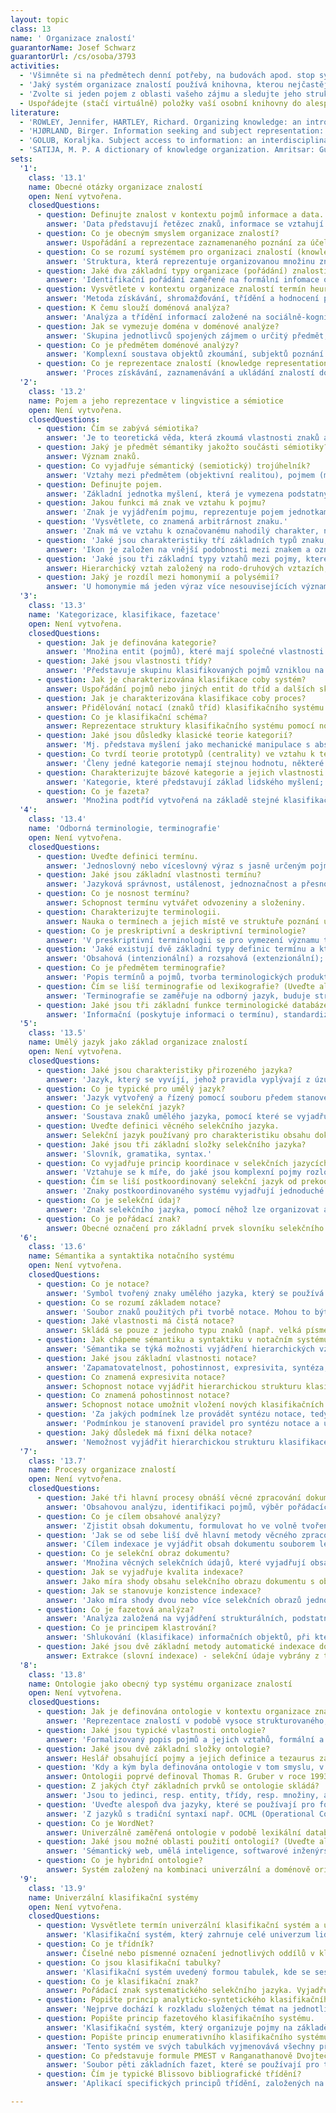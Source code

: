 ```yaml
---
layout: topic
class: 13
name: ' Organizace znalostí'
guarantorName: Josef Schwarz
guarantorUrl: /cs/osoba/3793
activities:
  - 'Všimněte si na předmětech denní potřeby, na budovách apod. stop systémů organizace znalostí. Zjistěte základní charakteristiky takto určených systémů.'
  - 'Jaký systém organizace znalostí používá knihovna, kterou nejčastěji navštěvujete? Seznamte se podrobně s tímto systémem, abyste byli schopni o něm mluvit alespoň půl hodiny.'
  - 'Zvolte si jeden pojem z oblasti vašeho zájmu a sledujte jeho strukturu v různých typech systémů organizace znalostí (číselník, klasifikace, klíčová slova, předmětová hesla, tezaurus).'
  - Uspořádejte (stačí virtuálně) položky vaší osobní knihovny do alespoň dvaceti tříd.
literature:
  - 'ROWLEY, Jennifer, HARTLEY, Richard. Organizing knowledge: an introduction to managing access to information. 4th ed. Farnham: Ashgate, 2008. 367 s. ISBN 978-0-7546-4431-6.'
  - 'HJØRLAND, Birger. Information seeking and subject representation: an activity-theoretical approach to information science. Westport, Connecticut: Greenwood Press, 1997. 213 s. ISBN 0-313-29893-9.'
  - 'GOLUB, Koraljka. Subject access to information: an interdisciplinary approach. Santa Barbara, California: Libraries Unlimited, 2015. 165 s. ISBN 978-1-61069-577-0.'
  - 'SATIJA, M. P. A dictionary of knowledge organization. Amritsar: Guru Nanak Dev University, 2004. 248 s. ISBN 81-7770-101-0.'
sets:
  '1':
    class: '13.1'
    name: Obecné otázky organizace znalostí
    open: Není vytvořena.
    closedQuestions:
      - question: Definujte znalost v kontextu pojmů informace a data.
        answer: 'Data představují řetězec znaků, informace se vztahují k jejich významu a znalost je interpretací těchto informací a začlenění do kontextu.'
      - question: Co je obecným smyslem organizace znalostí?
        answer: Uspořádání a reprezentace zaznamenaného poznání za účelem efektivního vyhledávání požadovaných informací s pomocí určených nástrojů a metod.
      - question: Co se rozumí systémem pro organizaci znalostí (knowledge organization system)?
        answer: 'Struktura, která reprezentuje organizovanou množinu znalostí, obvykle založenou na vyjádření pojmů a jejich vztahů.'
      - question: Jaké dva základní typy organizace (pořádání) znalostí lze vydělit podle typu zpracovávaných a zpřístupňovaných informací?
        answer: 'Identifikační pořádání zaměřené na formální infomace o dokumentu, věcné pořádání zaměřené na informace o obsahu dokumentu.'
      - question: Vysvětlete v kontextu organizace znalostí termín heuristika.
        answer: 'Metoda získávání, shromažďování, třídění a hodnocení pramenů a pramenných informací. Používá se při přípravě technické a vědecké práce.'
      - question: K čemu slouží doménová analýza?
        answer: 'Analýza a třídění informací založené na sociálně-kognitivním přístupu k poznání, jejím základem je doména.'
      - question: Jak se vymezuje doména v doménové analýze?
        answer: 'Skupina jednotlivců spojených zájmem o určitý předmět, myšlenkovými paradigmaty a způsoby komunikace.'
      - question: Co je předmětem doménové analýzy?
        answer: 'Komplexní soustava objektů zkoumání, subjektů poznání a informačních objektů a jejich informačních a komunikačních vztahů.'
      - question: Co je reprezentace znalostí (knowledge representation)?
        answer: 'Proces získávání, zaznamenávání a ukládání znalostí do strojem srozumitelné podoby a jejich následné využívání v rámci informačního systému.'
  '2':
    class: '13.2'
    name: Pojem a jeho reprezentace v lingvistice a sémiotice
    open: Není vytvořena.
    closedQuestions:
      - question: Čím se zabývá sémiotika?
        answer: 'Je to teoretická věda, která zkoumá vlastnosti znaků a znakových systémů (založených nejen na jazyce).'
      - question: Jaký je předmět sémantiky jakožto součásti sémiotiky?
        answer: Význam znaků.
      - question: Co vyjadřuje sémantický (semiotický) trojúhelník?
        answer: 'Vztahy mezi předmětem (objektivní realitou), pojmem (myšlením) a znakem (jazykem).'
      - question: Definujte pojem.
        answer: 'Základní jednotka myšlení, která je vymezena podstatnými vlastnosti předmětů a jevů objektivní skutečnosti.'
      - question: Jakou funkci má znak ve vztahu k pojmu?
        answer: 'Znak je vyjádřením pojmu, reprezentuje pojem jednotkami z dané soustavy znaků.'
      - question: 'Vysvětlete, co znamená arbitrárnost znaku.'
        answer: 'Znak má ve vztahu k označovanému nahodilý charakter, neexistuje tedy příčinný vztah mezi znakem a jevem, který označuje.'
      - question: 'Jaké jsou charakteristiky tří základních typů znaku, tj. ikonu, indexu a symbolu?'
        answer: 'Ikon je založen na vnější podobnosti mezi znakem a označovaným, index definuje věcná souvislost, symbol je arbitrární.'
      - question: 'Jaké jsou tři základní typy vztahů mezi pojmy, které se nejčastěji objevují v systémech organizace znalostí?'
        answer: Hierarchický vztah založený na rodo-druhových vztazích; vztah asociace daný příbuzností pojmů; vztah ekvivalence určený shodou významů.
      - question: Jaký je rozdíl mezi homonymií a polysémií?
        answer: 'U homonymie má jeden výraz více nesouvisejících významů, u polysémie jde o významy geneticky související (např. oko - orgán, na punčoše).'
  '3':
    class: '13.3'
    name: 'Kategorizace, klasifikace, fazetace'
    open: Není vytvořena.
    closedQuestions:
      - question: Jak je definována kategorie?
        answer: 'Množina entit (pojmů), které mají společné vlastnosti.'
      - question: Jaké jsou vlastnosti třídy?
        answer: 'Představuje skupinu klasifikovaných pojmů vzniklou na základě shodných charakteristik, tvoří základní prvek klasifikačního systému.'
      - question: Jak je charakterizována klasifikace coby systém?
        answer: Uspořádání pojmů nebo jiných entit do tříd a dalších skupin (podtříd apod.) za účelem vyjádření jejich sémantických vztahů.
      - question: Jak je charakterizována klasifikace coby proces?
        answer: Přidělování notací (znaků tříd) klasifikačního systému za účelem vyjádření obsahu dokumentu.
      - question: Co je klasifikační schéma?
        answer: Reprezentace struktury klasifikačního systému pomocí notací.
      - question: Jaké jsou důsledky klasické teorie kategorií?
        answer: 'Mj. představa myšlení jako mechanické manipulace s abstraktními symboly, představa symbolu jako vnitřního zobrazení vnější skutečnosti.'
      - question: Co tvrdí teorie prototypů (centrality) ve vztahu k teorii kategorií?
        answer: 'Členy jedné kategorie nemají stejnou hodnotu, některé její členy jsou pro danou kategorii „nejlepšími příklady“ (prototypy).'
      - question: Charakterizujte bázové kategorie a jejich vlastnosti.
        answer: 'Kategorie, které představují základ lidského myšlení; leží „uvnitř“ hierarchie, členy bázové kategorie si dokážeme představit.'
      - question: Co je fazeta?
        answer: 'Množina podtříd vytvořená na základě stejné klasifikační charakteristiky; vyjadřuje vlastnosti, podle kterých se pojmy seskupují do tříd.'
  '4':
    class: '13.4'
    name: 'Odborná terminologie, terminografie'
    open: Není vytvořena.
    closedQuestions:
      - question: Uveďte definici termínu.
        answer: 'Jednoslovný nebo víceslovný výraz s jasně určeným pojmovým významem, který je opakovaně užíván v odborných textech.'
      - question: Jaké jsou základní vlastnosti termínu?
        answer: 'Jazyková správnost, ustálenost, jednoznačnost a přesnost, nosnost, motivovanost, mezinárodnost, systémovost.'
      - question: Co je nosnost termínu?
        answer: Schopnost termínu vytvářet odvozeniny a složeniny.
      - question: Charakterizujte terminologii.
        answer: Nauka o termínech a jejich místě ve struktuře poznání určitého oboru.
      - question: Co je preskriptivní a deskriptivní terminologie?
        answer: 'V preskriptivní terminologii se pro vymezení významu termínů používá jasně stanovená definice, v deskriptivní volněji pojatý výklad.'
      - question: 'Jaké existují dvě základní typy definic termínu a která je běžnější, resp. vhodnější, a proč?'
        answer: 'Obsahová (intenzionální) a rozsahová (extenzionální); vhodnější je obsahová, protože přesněji charakterizuje význam termínu.'
      - question: Co je předmětem terminografie?
        answer: 'Popis termínů a pojmů, tvorba terminologických produktů (např. terminologické slovníky, terminologické databáze), metodologie této činnosti.'
      - question: Čím se liší terminografie od lexikografie? (Uveďte alespoň tři rozdíly.)
        answer: 'Terminografie se zaměřuje na odborný jazyk, buduje strukturovanou soustavu termínů a pojmů, předepisuje použití termínů.'
      - question: Jaké jsou tři základní funkce terminologické databáze?
        answer: 'Informační (poskytuje informaci o termínu), standardizační (kodifikuje termíny), harmonizační (sjednocuje termíny i jejich výklady).'
  '5':
    class: '13.5'
    name: Umělý jazyk jako základ organizace znalostí
    open: Není vytvořena.
    closedQuestions:
      - question: Jaké jsou charakteristiky přirozeného jazyka?
        answer: 'Jazyk, který se vyvíjí, jehož pravidla vyplývají z úzu a jenž je užíván konkrétním jazykovým společenstvím.'
      - question: Co je typické pro umělý jazyk?
        answer: 'Jazyk vytvořený a řízený pomocí souboru předem stanovených pravidel, má předem definovaný slovník, sémantiku i syntaxi.'
      - question: Co je selekční jazyk?
        answer: 'Soustava znaků umělého jazyka, pomocí které se vyjadřují charakteristiky dokumentů za účelem jejich pořádání, ukládání a vyhledávání.'
      - question: Uveďte definici věcného selekčního jazyka.
        answer: Selekční jazyk používaný pro charakteristiku obsahu dokumentů pomocí věcných údajů; má umožnit vyhledávání dokumentů podle obsahu.
      - question: Jaké jsou tři základní složky selekčního jazyka?
        answer: 'Slovník, gramatika, syntax.'
      - question: Co vyjadřuje princip koordinace v selekčních jazycích?
        answer: 'Vztahuje se k míře, do jaké jsou komplexní pojmy rozloženy na dílčí jednotky a kombinovány při věcném zpracování a vyhledávání dokumentů.'
      - question: Čím se liší postkoordinovaný selekční jazyk od prekoordinovaného?
        answer: 'Znaky postkoordinovaného systému vyjadřují jednoduché pojmy, které se při indexaci přiřazují nezávisle a při vyhledávání se volně kombinují.'
      - question: Co je selekční údaj?
        answer: 'Znak selekčního jazyka, pomocí něhož lze organizovat a vyhledávat záznamy, dokumenty nebo informace.'
      - question: Co je pořádací znak?
        answer: Obecné označení pro základní prvek slovníku selekčního jazyka (v konkrétních systémech jde např. o klasifikační znak či lexikální jednotku).
  '6':
    class: '13.6'
    name: Sémantika a syntaktika notačního systému
    open: Není vytvořena.
    closedQuestions:
      - question: Co je notace?
        answer: 'Symbol tvořený znaky umělého jazyka, který se používá k označení tříd a jejich vzájemných vztahů při systematickém pořádání informací.'
      - question: Co se rozumí základem notace?
        answer: 'Soubor znaků použitých při tvorbě notace. Mohou to být číslice nebo písmena různých abeced, popř. i další znaky.'
      - question: Jaké vlastnosti má čistá notace?
        answer: Skládá se pouze z jednoho typu znaků (např. velká písmena latinské abecedy).
      - question: Jak chápeme sémantiku a syntaktiku v notačním systému?
        answer: 'Sémantika se týká možnosti vyjádření hierarchických vztahů v notaci, syntaktika se váže k možnosti syntézy, kombinace klasifikačních znaků.'
      - question: Jaké jsou základní vlastnosti notace?
        answer: 'Zapamatovatelnost, pohostinnost, expresivita, syntéza, flexibilita.'
      - question: Co znamená expresivita notace?
        answer: Schopnost notace vyjádřit hierarchickou strukturu klasifikace.
      - question: Co znamená pohostinnost notace?
        answer: Schopnost notace umožnit vložení nových klasifikačních znaků a rozšířit klasifikační systém o nové pojmy a struktury.
      - question: 'Za jakých podmínek lze provádět syntézu notace, tedy tvořit komplexní klasifikační znaky?'
        answer: 'Podmínkou je stanovení pravidel pro syntézu notace a určení pomocných znaků, kterými se jednotlivé klasifikační znaky kombinují.'
      - question: Jaký důsledek má fixní délka notace?
        answer: 'Nemožnost vyjádřit hierarchickou strukturu klasifikace, tedy ztrátu vlastností spojených s expresivitou notace.'
  '7':
    class: '13.7'
    name: Procesy organizace znalostí
    open: Není vytvořena.
    closedQuestions:
      - question: Jaké tři hlavní procesy obnáší věcné zpracování dokumentů?
        answer: 'Obsahovou analýzu, identifikaci pojmů, výběr pořádacích znaků selekčního jazyka.'
      - question: Co je cílem obsahové analýzy?
        answer: 'Zjistit obsah dokumentu, formulovat ho ve volně tvořených klíčových slovech a stanovit sémantické dominanty dokumentu.'
      - question: 'Jak se od sebe liší dvě hlavní metody věcného zpracování dokumentů, indexace a klasifikace?'
        answer: 'Cílem indexace je vyjádřit obsah dokumentu souborem lexikálních jednotek, cílem klasifikace je zařadit dokument do klasifikačního systému.'
      - question: Co je selekční obraz dokumentu?
        answer: 'Množina věcných selekčních údajů, které vyjadřují obsah dokumentu jako celku, jeho částí nebo jednotlivých informací v něm obsažených.'
      - question: Jak se vyjadřuje kvalita indexace?
        answer: Jako míra shody obsahu selekčního obrazu dokumentu s obsahem dokumentu.
      - question: Jak se stanovuje konzistence indexace?
        answer: 'Jako míra shody dvou nebo více selekčních obrazů jednoho dokumentu, resp. více obsahově totožných dokumentů.'
      - question: Co je fazetová analýza?
        answer: 'Analýza založená na vyjádření strukturálních, podstatných charakteristik pojmů, označovaných jako fazety.'
      - question: Co je principem klastrování?
        answer: 'Shlukování (klasifikace) informačních objektů, při které dochází k třídění jednotek do skupin (shluků) podle jejich obsahové podobnosti.'
      - question: Jaké jsou dvě základní metody automatické indexace dokumentů?
        answer: Extrakce (slovní indexace) - selekční údaje vybrány z textu; přiřazování (pojmová indexace) - selekční údaje vybrány ze selekčního jazyka.
  '8':
    class: '13.8'
    name: Ontologie jako obecný typ systému organizace znalostí
    open: Není vytvořena.
    closedQuestions:
      - question: Jak je definována ontologie v kontextu organizace znalostí?
        answer: 'Reprezentace znalostí v podobě vysoce strukturovaného, univerzálně nebo doménově orientovaného pojmového slovníku (sémantické sítě).'
      - question: Jaké jsou typické vlastnosti ontologie?
        answer: 'Formalizovaný popis pojmů a jejich vztahů, formální a deklarativní reprezentace pojmů.'
      - question: Jaké jsou dvě základní složky ontologie?
        answer: Heslář obsahující pojmy a jejich definice a tezaurus zahrnující vztahy mezi pojmy.
      - question: 'Kdy a kým byla definována ontologie v tom smyslu, v jakém se používá v organizaci znalostí?'
        answer: Ontologii poprvé definoval Thomas R. Gruber v roce 1993.
      - question: Z jakých čtyř základních prvků se ontologie skládá?
        answer: 'Jsou to jedinci, resp. entity, třídy, resp. množiny, atributy, resp. parametry, a vazby, resp. vztahy.'
      - question: 'Uveďte alespoň dva jazyky, které se používají pro formalizaci ontologií.'
        answer: 'Z jazyků s tradiční syntaxí např. OCML (Operational Conceptual Modelling Language), ze značkovacích jazyků např. OWL (Web Ontology Language)'
      - question: Co je WordNet?
        answer: Univerzálně zaměřená ontologie v podobě lexikální databáze angličtiny. Na WordNet navazují systémy dalších jazyků vč. češtiny (BalkaNet).
      - question: Jaké jsou možné oblasti použití ontologií? (Uveďte alespoň dvě.)
        answer: 'Sémantický web, umělá inteligence, softwarové inženýrství, bioinformatika, geografické informační systémy.'
      - question: Co je hybridní ontologie?
        answer: Systém založený na kombinaci univerzální a doménově orientované ontologie.
  '9':
    class: '13.9'
    name: Univerzální klasifikační systémy
    open: Není vytvořena.
    closedQuestions:
      - question: Vysvětlete termín univerzální klasifikační systém a uveďte příklad.
        answer: 'Klasifikační systém, který zahrnuje celé univerzum lidského poznání. Např. Mezinárodní desetinné třídění, Třídění Kongresové knihovny.'
      - question: Co je třídník?
        answer: Číselné nebo písmenné označení jednotlivých oddílů v klasifikačním schématu.
      - question: Co jsou klasifikační tabulky?
        answer: 'Klasifikační systém uvedený formou tabulek, kde se seskupují pojmy do tříd, podtříd, oddílů a pododdílů s notacemi a slovními ekvivalenty.'
      - question: Co je klasifikační znak?
        answer: Pořádací znak systematického selekčního jazyka. Vyjadřuje téma klasifikovaného dokumentu.
      - question: Popište princip analyticko-syntetického klasifikačního systému.
        answer: 'Nejprve dochází k rozkladu složených témat na jednotlivé komponenty, označené notacemi, které se následně skládají do klasifikačního znaku.'
      - question: Popište princip fazetového klasifikačního systému.
        answer: 'Klasifikační systém, který organizuje pojmy na základě jejich vlastností do fazet. Způsob třídění umožňuje zařazení objektu do více tříd.'
      - question: Popište princip enumerativního klasifikačního systému.
        answer: 'Tento systém ve svých tabulkách vyjmenovává všechny předměty, které mají být klasifikovány.'
      - question: Co představuje formule PMEST v Ranganathanově Dvojtečkovém třídění?
        answer: 'Soubor pěti základních fazet, které se používají pro třídění dokumentů (osobnost, hmota, energie, prostor, čas).'
      - question: Čím je typické Blissovo bibliografické třídění?
        answer: 'Aplikací specifických principů třídění, založených na vědeckém poznání (soulad, stupňování, kolokace, adaptabilita), a krátkostí notace.'

---
```

